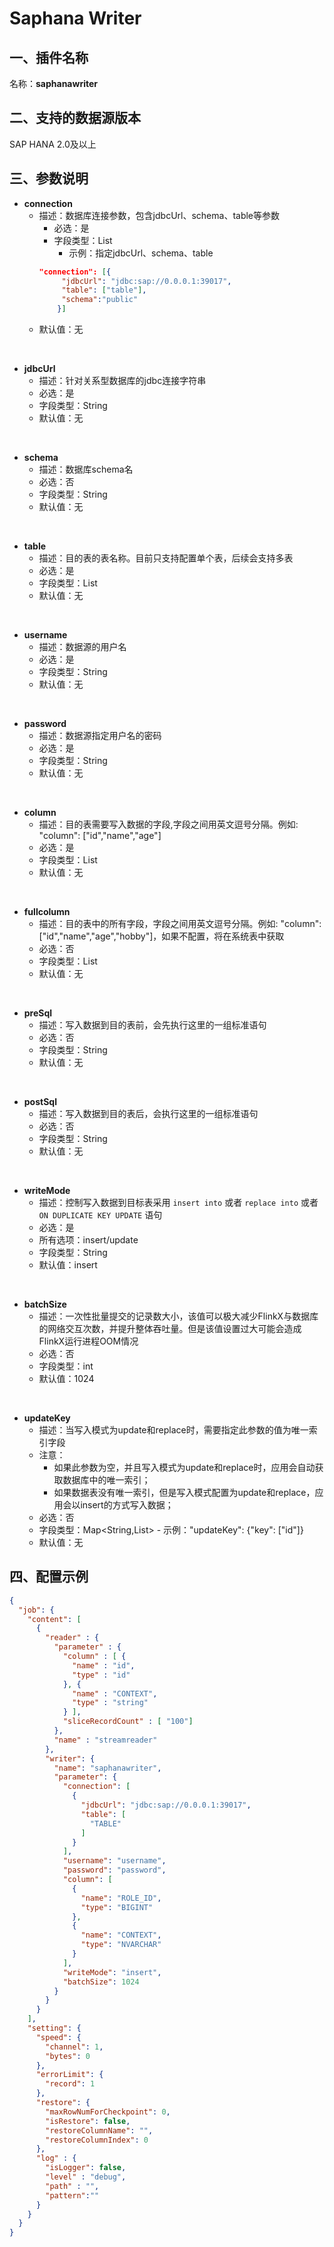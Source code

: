 # Saphana Writer

<a name="c6v6n"></a>
## 一、插件名称
名称：**saphanawriter**<br />
<a name="jVb3v"></a>
## 二、支持的数据源版本
SAP HANA 2.0及以上<br />
<a name="2lzA4"></a>
## 三、参数说明

- **connection**
  - 描述：数据库连接参数，包含jdbcUrl、schema、table等参数
    - 必选：是
    - 字段类型：List
      - 示例：指定jdbcUrl、schema、table
    ```json
    "connection": [{
         "jdbcUrl": "jdbc:sap://0.0.0.1:39017",
         "table": ["table"],
         "schema":"public"
        }] 
     ```
  - 默认值：无
  
<br/>

- **jdbcUrl**
  - 描述：针对关系型数据库的jdbc连接字符串
  - 必选：是
  - 字段类型：String
  - 默认值：无

<br/>

- **schema**
  - 描述：数据库schema名
  - 必选：否
  - 字段类型：String
  - 默认值：无

<br/>  

- **table**
   - 描述：目的表的表名称。目前只支持配置单个表，后续会支持多表
   - 必选：是
   - 字段类型：List
   - 默认值：无
   
<br/>

- **username**
  - 描述：数据源的用户名
  - 必选：是
  - 字段类型：String
  - 默认值：无

<br/>

- **password**
  - 描述：数据源指定用户名的密码
  - 必选：是
  - 字段类型：String
  - 默认值：无

<br/>

- **column**
  - 描述：目的表需要写入数据的字段,字段之间用英文逗号分隔。例如: "column": ["id","name","age"]
  - 必选：是
  - 字段类型：List
  - 默认值：无

<br/>

- **fullcolumn**
  - 描述：目的表中的所有字段，字段之间用英文逗号分隔。例如: "column": ["id","name","age","hobby"]，如果不配置，将在系统表中获取
  - 必选：否
  - 字段类型：List
  - 默认值：无

<br/>

- **preSql**
  - 描述：写入数据到目的表前，会先执行这里的一组标准语句
  - 必选：否
  - 字段类型：String
  - 默认值：无

<br/>

- **postSql**
  - 描述：写入数据到目的表后，会执行这里的一组标准语句
  - 必选：否
  - 字段类型：String
  - 默认值：无

<br/>

- **writeMode**
  - 描述：控制写入数据到目标表采用 `insert into` 或者 `replace into` 或者 `ON DUPLICATE KEY UPDATE` 语句
  - 必选：是
  - 所有选项：insert/update
  - 字段类型：String
  - 默认值：insert

<br/>

- **batchSize**
  - 描述：一次性批量提交的记录数大小，该值可以极大减少FlinkX与数据库的网络交互次数，并提升整体吞吐量。但是该值设置过大可能会造成FlinkX运行进程OOM情况
  - 必选：否
  - 字段类型：int
  - 默认值：1024

<br/>

- **updateKey**
  - 描述：当写入模式为update和replace时，需要指定此参数的值为唯一索引字段
  - 注意：
    - 如果此参数为空，并且写入模式为update和replace时，应用会自动获取数据库中的唯一索引；
    - 如果数据表没有唯一索引，但是写入模式配置为update和replace，应用会以insert的方式写入数据；
  - 必选：否
  - 字段类型：Map<String,List>
            - 示例："updateKey": {"key": ["id"]}
  - 默认值：无

<a name="1LBc2"></a>
## 四、配置示例
```json
{
  "job": {
    "content": [
      {
        "reader" : {
          "parameter" : {
            "column" : [ {
              "name" : "id",
              "type" : "id"
            }, {
              "name" : "CONTEXT",
              "type" : "string"
            } ],
            "sliceRecordCount" : [ "100"]
          },
          "name" : "streamreader"
        },
        "writer": {
          "name": "saphanawriter",
          "parameter": {
            "connection": [
              {
                "jdbcUrl": "jdbc:sap://0.0.0.1:39017",
                "table": [
                  "TABLE"
                ]
              }
            ],
            "username": "username",
            "password": "password",
            "column": [
              {
                "name": "ROLE_ID",
                "type": "BIGINT"
              },
              {
                "name": "CONTEXT",
                "type": "NVARCHAR"
              }
            ],
            "writeMode": "insert",
            "batchSize": 1024
          }
        }
      }
    ],
    "setting": {
      "speed": {
        "channel": 1,
        "bytes": 0
      },
      "errorLimit": {
        "record": 1
      },
      "restore": {
        "maxRowNumForCheckpoint": 0,
        "isRestore": false,
        "restoreColumnName": "",
        "restoreColumnIndex": 0
      },
      "log" : {
        "isLogger": false,
        "level" : "debug",
        "path" : "",
        "pattern":""
      }
    }
  }
}

```


